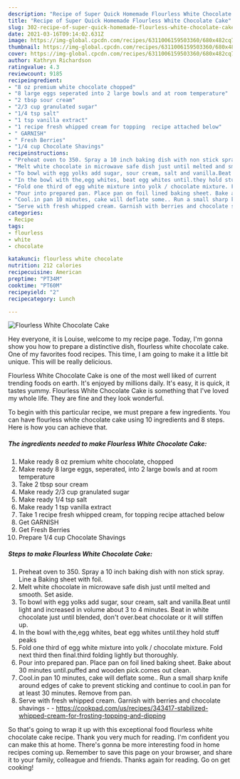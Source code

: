 ```yaml
---
description: "Recipe of Super Quick Homemade Flourless White Chocolate Cake"
title: "Recipe of Super Quick Homemade Flourless White Chocolate Cake"
slug: 302-recipe-of-super-quick-homemade-flourless-white-chocolate-cake
date: 2021-03-16T09:14:02.631Z
image: https://img-global.cpcdn.com/recipes/6311006159503360/680x482cq70/flourless-white-chocolate-cake-recipe-main-photo.jpg
thumbnail: https://img-global.cpcdn.com/recipes/6311006159503360/680x482cq70/flourless-white-chocolate-cake-recipe-main-photo.jpg
cover: https://img-global.cpcdn.com/recipes/6311006159503360/680x482cq70/flourless-white-chocolate-cake-recipe-main-photo.jpg
author: Kathryn Richardson
ratingvalue: 4.3
reviewcount: 9185
recipeingredient:
- "8 oz premium white chocolate chopped"
- "8 large eggs seperated into 2 large bowls and at room temperature"
- "2 tbsp sour cream"
- "2/3 cup granulated sugar"
- "1/4 tsp salt"
- "1 tsp vanilla extract"
- "1 recipe fresh whipped cream for topping  recipe attached below"
- " GARNISH"
- " Fresh Berries"
- "1/4 cup Chocolate Shavings"
recipeinstructions:
- "Preheat oven to 350. Spray a 10 inch baking dish with non stick spray. Line a Baking sheet with foil."
- "Melt white chocolate in microwave safe dish just until melted and smooth. Set aside."
- "To bowl with egg yolks add sugar, sour cream, salt and vanilla.Beat until light and increased in volume about 3 to 4 minutes. Beat in white chocolate just until blended, don&#39;t over.beat chocolate or it will stiffen up."
- "In the bowl with the,egg whites, beat egg whites until.they hold stuff peaks"
- "Fold one third of egg white mixture into yolk / chocolate mixture. Fold next third then final.third folding lightly but thoroughly."
- "Pour into prepared pan. Place pan on foil lined baking sheet. Bake about 30 minutes until.puffed and wooden pick.comes out clean."
- "Cool.in pan 10 minutes, cake will deflate some.. Run a small sharp knife around edges of cake to prevent sticking and continue to cool.in pan for at least 30 minutes. Remove from pan."
- "Serve with fresh whipped cream. Garnish with berries and chocolate shavings  https://cookpad.com/us/recipes/343417-stabilized-whipped-cream-for-frosting-topping-and-dipping"
categories:
- Recipe
tags:
- flourless
- white
- chocolate

katakunci: flourless white chocolate 
nutrition: 212 calories
recipecuisine: American
preptime: "PT34M"
cooktime: "PT60M"
recipeyield: "2"
recipecategory: Lunch

---
```



![Flourless White Chocolate Cake](https://img-global.cpcdn.com/recipes/6311006159503360/680x482cq70/flourless-white-chocolate-cake-recipe-main-photo.jpg)

Hey everyone, it is Louise, welcome to my recipe page. Today, I'm gonna show you how to prepare a distinctive dish, flourless white chocolate cake. One of my favorites food recipes. This time, I am going to make it a little bit unique. This will be really delicious.



Flourless White Chocolate Cake is one of the most well liked of current trending foods on earth. It's enjoyed by millions daily. It's easy, it is quick, it tastes yummy. Flourless White Chocolate Cake is something that I've loved my whole life. They are fine and they look wonderful.


To begin with this particular recipe, we must prepare a few ingredients. You can have flourless white chocolate cake using 10 ingredients and 8 steps. Here is how you can achieve that.

<!--inarticleads1-->

##### The ingredients needed to make Flourless White Chocolate Cake:

1. Make ready 8 oz premium white chocolate, chopped
1. Make ready 8 large eggs, seperated, into 2 large bowls and at room temperature
1. Take 2 tbsp sour cream
1. Make ready 2/3 cup granulated sugar
1. Make ready 1/4 tsp salt
1. Make ready 1 tsp vanilla extract
1. Take 1 recipe fresh whipped cream, for topping  recipe attached below
1. Get  GARNISH
1. Get  Fresh Berries
1. Prepare 1/4 cup Chocolate Shavings




<!--inarticleads2-->

##### Steps to make Flourless White Chocolate Cake:

1. Preheat oven to 350. Spray a 10 inch baking dish with non stick spray. Line a Baking sheet with foil.
1. Melt white chocolate in microwave safe dish just until melted and smooth. Set aside.
1. To bowl with egg yolks add sugar, sour cream, salt and vanilla.Beat until light and increased in volume about 3 to 4 minutes. Beat in white chocolate just until blended, don&#39;t over.beat chocolate or it will stiffen up.
1. In the bowl with the,egg whites, beat egg whites until.they hold stuff peaks
1. Fold one third of egg white mixture into yolk / chocolate mixture. Fold next third then final.third folding lightly but thoroughly.
1. Pour into prepared pan. Place pan on foil lined baking sheet. Bake about 30 minutes until.puffed and wooden pick.comes out clean.
1. Cool.in pan 10 minutes, cake will deflate some.. Run a small sharp knife around edges of cake to prevent sticking and continue to cool.in pan for at least 30 minutes. Remove from pan.
1. Serve with fresh whipped cream. Garnish with berries and chocolate shavings -  - https://cookpad.com/us/recipes/343417-stabilized-whipped-cream-for-frosting-topping-and-dipping




So that's going to wrap it up with this exceptional food flourless white chocolate cake recipe. Thank you very much for reading. I'm confident you can make this at home. There's gonna be more interesting food in home recipes coming up. Remember to save this page on your browser, and share it to your family, colleague and friends. Thanks again for reading. Go on get cooking!
